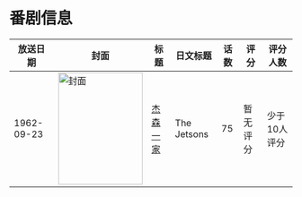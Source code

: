 # 番剧信息

|放送日期|封面|标题|日文标题|话数|评分|评分人数|
|---|---|---|---|---|---|---|
|1962-09-23|<img src="https://lain.bgm.tv/pic/cover/c/bf/ef/487795_ig5B5.jpg" alt="封面" style="width:150px;height:200px;object-fit:cover;">|[杰森一家](https://bangumi.tv/subject/487795)|The Jetsons|75|暂无评分|少于10人评分|
